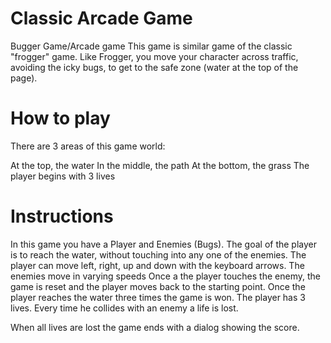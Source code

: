 
# Classic Arcade Game

Bugger Game/Arcade game
This game is similar game of the classic "frogger" game. Like Frogger, you move your character across traffic, avoiding the icky bugs, to get to the safe zone (water at the top of the page).

# How to play
There are 3 areas of this game world:

At the top, the water
In the middle, the path
At the bottom, the grass
The player begins with 3 lives

# Instructions
In this game you have a Player and Enemies (Bugs). 
The goal of the player is to reach the water, without touching into any one of the enemies. 
The player can move left, right, up and down with the keyboard arrows. 
The enemies move in varying speeds 
Once a the player touches the  enemy, the game is reset and the player moves back to the starting point. 
Once the player reaches the water three times the game is won.
The player has 3 lives. Every time he collides with an enemy a life is lost.

When all lives are lost the game ends with a dialog showing the score.
